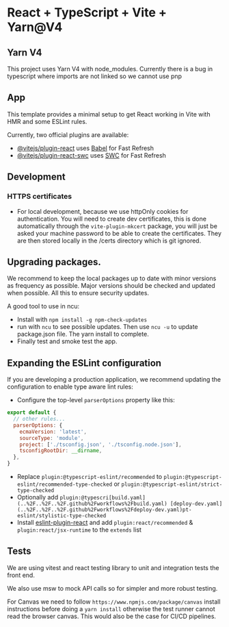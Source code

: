 # React + TypeScript + Vite + Yarn@V4

## Yarn V4
This project uses Yarn V4 with node_modules. Currently there is a bug in typescript where imports are not linked so we cannot use pnp



## App

This template provides a minimal setup to get React working in Vite with HMR and some ESLint rules.

Currently, two official plugins are available:

- [@vitejs/plugin-react](https://github.com/vitejs/vite-plugin-react/blob/main/packages/plugin-react/README.md) uses [Babel](https://babeljs.io/) for Fast Refresh
- [@vitejs/plugin-react-swc](https://github.com/vitejs/vite-plugin-react-swc) uses [SWC](https://swc.rs/) for Fast Refresh

## Development

### HTTPS certificates

- For local development, because we use httpOnly cookies for authentication. You will need to create dev certificates, this is done automatically through the `vite-plugin-mkcert` package, you will just be asked your machine password to be able to create the certificates. They are then stored locally in the /certs directory which is git ignored.

## Upgrading packages.

We recommend to keep the local packages up to date with minor versions as frequency as possible.
Major versions should be checked and updated when possible. All this to ensure security updates.

A good tool to use in ncu:
- Install with `npm install -g npm-check-updates`
- run with `ncu` to see possible updates. Then use `ncu -u` to update package.json file. The yarn install to complete.
- Finally test and smoke test the app. 



## Expanding the ESLint configuration

If you are developing a production application, we recommend updating the configuration to enable type aware lint rules:

- Configure the top-level `parserOptions` property like this:

```js
export default {
  // other rules...
  parserOptions: {
    ecmaVersion: 'latest',
    sourceType: 'module',
    project: ['./tsconfig.json', './tsconfig.node.json'],
    tsconfigRootDir: __dirname,
  },
}
```

- Replace `plugin:@typescript-eslint/recommended` to `plugin:@typescript-eslint/recommended-type-checked` or `plugin:@typescript-eslint/strict-type-checked`
- Optionally add `plugin:@typescri[build.yaml](..%2F..%2F..%2F.github%2Fworkflows%2Fbuild.yaml)
[deploy-dev.yaml](..%2F..%2F..%2F.github%2Fworkflows%2Fdeploy-dev.yaml)pt-eslint/stylistic-type-checked`
- Install [eslint-plugin-react](https://github.com/jsx-eslint/eslint-plugin-react) and add `plugin:react/recommended` & `plugin:react/jsx-runtime` to the `extends` list

## Tests

We are using vitest and react testing library to unit and integration tests the front end.

We also use msw to mock API calls so for simpler and more robust testing.

For Canvas we need to follow `https://www.npmjs.com/package/canvas` install instructions before doing a  `yarn install` otherwise the test runner cannot read the browser canvas.
This would also be the case for CI/CD pipelines.